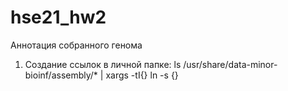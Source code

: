 # hse21_hw2
Аннотация собранного генома
1. Создание ссылок в личной папке:
 ls /usr/share/data-minor-bioinf/assembly/* | xargs -tI{} ln -s {}
 
